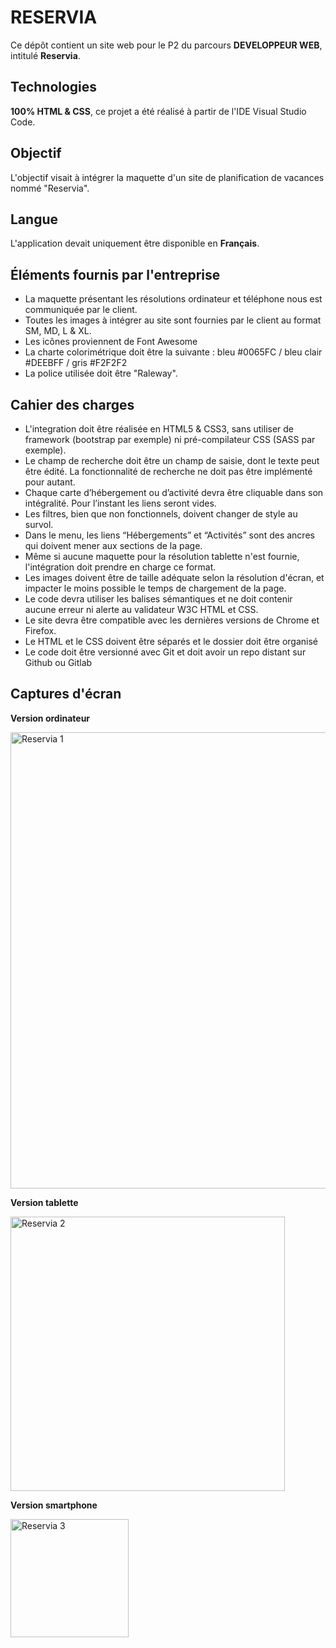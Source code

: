 # RESERVIA
Ce dépôt contient un site web pour le P2 du parcours **DEVELOPPEUR WEB**, intitulé **Reservia**.


## Technologies

**100% HTML & CSS**, ce projet a été réalisé à partir de l'IDE Visual Studio Code.


## Objectif

L'objectif visait à intégrer la maquette d'un site de planification de vacances nommé "Reservia".


## Langue

L'application devait uniquement être disponible en **Français**.


## Éléments fournis par l'entreprise

- La maquette présentant les résolutions ordinateur et téléphone nous est communiquée par le client.
- Toutes les images à intégrer au site sont fournies par le client au format SM, MD, L & XL.
- Les icônes proviennent de Font Awesome
- La charte colorimétrique doit être la suivante : bleu #0065FC / bleu clair #DEEBFF / gris #F2F2F2
- La police utilisée doit être "Raleway".


## Cahier des charges

- L'integration doit être réalisée en HTML5 & CSS3, sans utiliser de framework (bootstrap par exemple) ni pré-compilateur CSS (SASS par exemple).
- Le champ de recherche doit être un champ de saisie, dont le texte peut être édité. La fonctionnalité de recherche ne doit pas être implémenté pour autant.
- Chaque carte d’hébergement ou d’activité devra être cliquable dans son intégralité. Pour l’instant les liens seront vides.
- Les filtres, bien que non fonctionnels, doivent changer de style au survol.
- Dans le menu, les liens “Hébergements” et “Activités” sont des ancres qui doivent mener aux sections de la page.
- Même si aucune maquette pour la résolution tablette n'est fournie, l'intégration doit prendre en charge ce format.
- Les images doivent être de taille adéquate selon la résolution d'écran, et impacter le moins possible le temps de chargement de la page.
- Le code devra utiliser les balises sémantiques et ne doit contenir aucune erreur ni alerte au validateur W3C HTML et CSS.
- Le site devra être compatible avec les dernières versions de Chrome et Firefox.
- Le HTML et le CSS doivent être séparés et le dossier doit être organisé
- Le code doit être versionné avec Git et doit avoir un repo distant sur Github ou Gitlab


## Captures d'écran

**Version ordinateur**

<img width="730" alt="Reservia 1" src="https://github.com/benlinux1/BenoitVINCENT_2_21012021/assets/78255467/a745c066-0f28-434c-9632-8e3e13440dd5">



**Version tablette**

<img width="439" alt="Reservia 2" src="https://github.com/benlinux1/BenoitVINCENT_2_21012021/assets/78255467/327d53fc-e88c-4c88-bab1-6fe8e40049b7">



**Version smartphone**

<img width="189" alt="Reservia 3" src="https://github.com/benlinux1/BenoitVINCENT_2_21012021/assets/78255467/28c1f1a4-4132-42ab-ad2d-b2125ea0db60">

